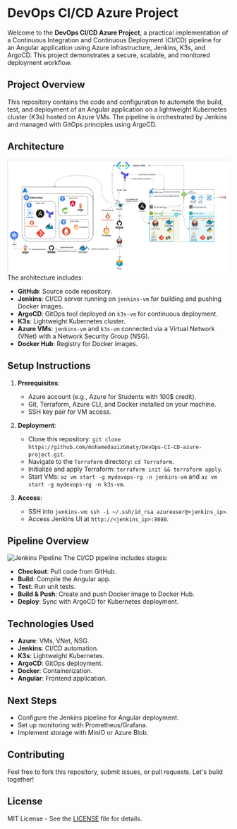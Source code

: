 # DevOps CI/CD Azure Project

Welcome to the **DevOps CI/CD Azure Project**, a practical implementation of a Continuous Integration and Continuous Deployment (CI/CD) pipeline for an Angular application using Azure infrastructure, Jenkins, K3s, and ArgoCD. This project demonstrates a secure, scalable, and monitored deployment workflow.

## Project Overview

This repository contains the code and configuration to automate the build, test, and deployment of an Angular application on a lightweight Kubernetes cluster (K3s) hosted on Azure VMs. The pipeline is orchestrated by Jenkins and managed with GitOps principles using ArgoCD.

## Architecture

![Architecture Diagram](images/architecture.png)
The architecture includes:
- **GitHub**: Source code repository.
- **Jenkins**: CI/CD server running on `jenkins-vm` for building and pushing Docker images.
- **ArgoCD**: GitOps tool deployed on `k3s-vm` for continuous deployment.
- **K3s**: Lightweight Kubernetes cluster.
- **Azure VMs**: `jenkins-vm` and `k3s-vm` connected via a Virtual Network (VNet) with a Network Security Group (NSG).
- **Docker Hub**: Registry for Docker images.

## Setup Instructions

1. **Prerequisites**:
   - Azure account (e.g., Azure for Students with 100$ credit).
   - Git, Terraform, Azure CLI, and Docker installed on your machine.
   - SSH key pair for VM access.

2. **Deployment**:
   - Clone this repository: `git clone https://github.com/mohamedazizGmaty/DevOps-CI-CD-azure-project.git`.
   - Navigate to the `Terraform` directory: `cd Terraform`.
   - Initialize and apply Terraform: `terraform init && terraform apply`.
   - Start VMs: `az vm start -g mydevops-rg -n jenkins-vm` and `az vm start -g mydevops-rg -n k3s-vm`.

3. **Access**:
   - SSH into `jenkins-vm`: `ssh -i ~/.ssh/id_rsa azureuser@<jenkins_ip>`.
   - Access Jenkins UI at `http://<jenkins_ip>:8080`.

## Pipeline Overview

![Jenkins Pipeline](images/jenkins-pipeline.png)
The CI/CD pipeline includes stages:
- **Checkout**: Pull code from GitHub.
- **Build**: Compile the Angular app.
- **Test**: Run unit tests.
- **Build & Push**: Create and push Docker image to Docker Hub.
- **Deploy**: Sync with ArgoCD for Kubernetes deployment.

## Technologies Used
- **Azure**: VMs, VNet, NSG.
- **Jenkins**: CI/CD automation.
- **K3s**: Lightweight Kubernetes.
- **ArgoCD**: GitOps deployment.
- **Docker**: Containerization.
- **Angular**: Frontend application.

## Next Steps
- Configure the Jenkins pipeline for Angular deployment.
- Set up monitoring with Prometheus/Grafana.
- Implement storage with MinIO or Azure Blob.

## Contributing
Feel free to fork this repository, submit issues, or pull requests. Let's build together!

## License
MIT License - See the [LICENSE](LICENSE) file for details.